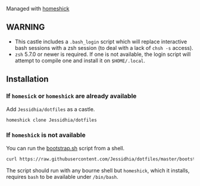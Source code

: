 Managed with [homeshick](https://github.com/andsens/homeshick)

## WARNING

- This castle includes a `.bash_login` script which will replace
  interactive bash sessions with a zsh session (to deal with a lack of
  `chsh -s` access).
- `zsh` 5.7.0 or newer is required. If one is not available, the login
  script will attempt to compile one and install it on `$HOME/.local`.

## Installation

### If `homesick` or `homeshick` are already available

Add `Jessidhia/dotfiles` as a castle.

```sh
homeshick clone Jessidhia/dotfiles
```

### If `homeshick` is not available

You can run the [bootstrap.sh](https://github.com/Jessidhia/dotfiles/blob/master/bootstrap.sh) script from a shell.

```sh
curl https://raw.githubusercontent.com/Jessidhia/dotfiles/master/bootstrap.sh | bash -
```

The script should run with any bourne shell but `homeshick`, which it installs,
requires `bash` to be available under `/bin/bash`.
